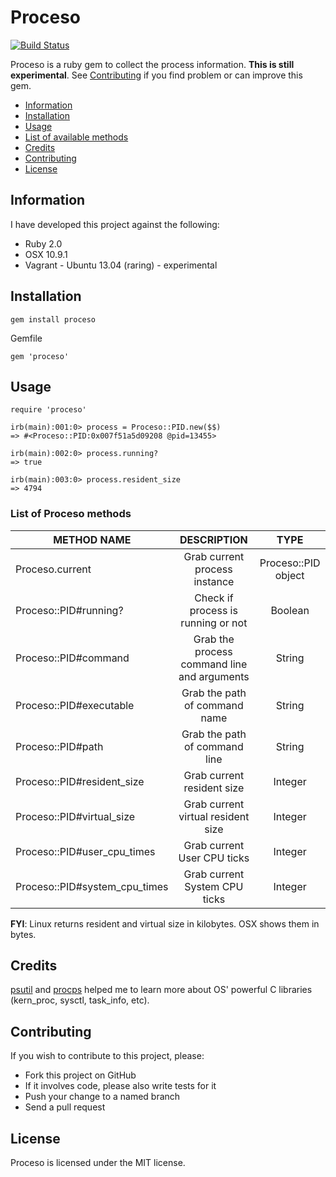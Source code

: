 Proceso
=======

[![Build Status](https://travis-ci.org/bry4n/proceso.svg?branch=master)](https://travis-ci.org/bry4n/proceso)

Proceso is a ruby gem to collect the process information. **This is still experimental**.  See [Contributing](#contributing) if you find problem or can improve this gem.

* [Information](#information)
* [Installation](#installation)
* [Usage](#usage)
* [List of available methods](#list-of-available-methods)
* [Credits](#credits)
* [Contributing](#contributing)
* [License](#license)

## Information

I have developed this project against the following:

* Ruby 2.0
* OSX 10.9.1
* Vagrant - Ubuntu 13.04 (raring) - experimental

## Installation

```
gem install proceso
```

Gemfile

```
gem 'proceso'
```


## Usage

```
require 'proceso'

irb(main):001:0> process = Proceso::PID.new($$)
=> #<Proceso::PID:0x007f51a5d09208 @pid=13455>

irb(main):002:0> process.running?
=> true

irb(main):003:0> process.resident_size
=> 4794
```

### List of Proceso methods

| METHOD NAME | DESCRIPTION | TYPE |
|------------|:--------------:|:----:|
| Proceso.current | Grab current process instance | Proceso::PID object |
| Proceso::PID#running? | Check if process is running or not | Boolean |
| Proceso::PID#command | Grab the process command line and arguments| String |
| Proceso::PID#executable | Grab the path of command name | String |
| Proceso::PID#path | Grab the path of command line | String |
| Proceso::PID#resident_size | Grab current resident size | Integer |
| Proceso::PID#virtual_size | Grab current virtual resident size | Integer |
| Proceso::PID#user_cpu_times | Grab current User CPU ticks | Integer |
| Proceso::PID#system_cpu_times | Grab current System CPU ticks | Integer |

**FYI**: Linux returns resident and virtual size in kilobytes. OSX shows them in bytes.


## Credits

[psutil](https://code.google.com/p/psutil/) and [procps](procps.sourceforge.net) helped me to learn more about OS' powerful C libraries (kern_proc, sysctl, task_info, etc).

## Contributing

If you wish to contribute to this project, please:

* Fork this project on GitHub
* If it involves code, please also write tests for it
* Push your change to a named branch
* Send a pull request

## License

Proceso is licensed under the MIT license.
